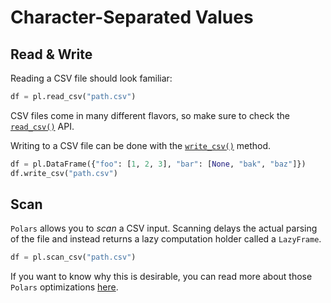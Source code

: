 # Character-Separated Values

## Read & Write

Reading a CSV file should look familiar:

```python
df = pl.read_csv("path.csv")
```

CSV files come in many different flavors, so make sure to check the
[`read_csv()`](POLARS_PY_REF_GUIDE/api/polars.read_csv.html) API.

Writing to a CSV file can be done with the
[`write_csv()`](POLARS_PY_REF_GUIDE/api/polars.DataFrame.write_csv.html) method.

```python
df = pl.DataFrame({"foo": [1, 2, 3], "bar": [None, "bak", "baz"]})
df.write_csv("path.csv")
```

## Scan

`Polars` allows you to *scan* a CSV input. Scanning delays the actual parsing of the file
and instead returns a lazy computation holder called a `LazyFrame`.

```python
df = pl.scan_csv("path.csv")
```

If you want to know why this is desirable,
you can read more about those `Polars` optimizations [here](../../optimizations/intro.md).
